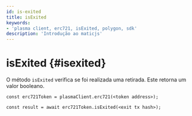```yaml
---
id: is-exited
title: isExited
keywords:
- 'plasma client, erc721, isExited, polygon, sdk'
description: 'Introdução ao maticjs'
---
```


# isExited {#isexited}

O método `isExited` verifica se foi realizada uma retirada. Este retorna um valor booleano.

```
const erc721Token = plasmaClient.erc721(<token address>);

const result = await erc721Token.isExited(<exit tx hash>);

```
